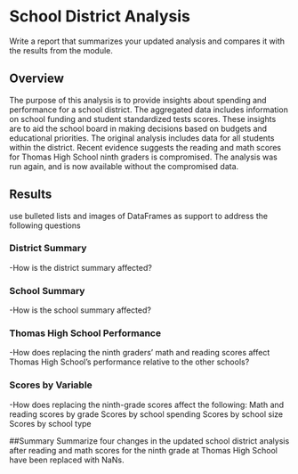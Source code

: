 # School District Analysis
Write a report that summarizes your updated analysis and compares it with the results from the module.

## Overview

The purpose of this analysis is to provide insights about spending and performance for a school district. The aggregated data includes information on school funding and student standardized tests scores. These insights are to aid the school board in making decisions based on budgets and educational priorities. The original analysis includes data for all students within the district. Recent evidence suggests the reading and math scores for Thomas High School ninth graders is compromised. The analysis was run again, and is now available without the compromised data.

## Results
use bulleted lists and images of DataFrames as support to address the following questions
### District Summary
-How is the district summary affected?
### School Summary
-How is the school summary affected?
### Thomas High School Performance
-How does replacing the ninth graders’ math and reading scores affect Thomas High School’s performance relative to the other schools?
### Scores by Variable
-How does replacing the ninth-grade scores affect the following:
  Math and reading scores by grade
  Scores by school spending
  Scores by school size
  Scores by school type
  
  ##Summary
  Summarize four changes in the updated school district analysis after reading and math scores for the ninth grade at Thomas High School have been replaced with NaNs.
